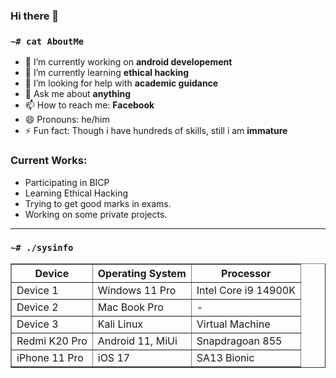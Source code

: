 ### Hi there 👋

### `~# cat AboutMe`

- 🔭 I’m currently working on **android developement**
- 🌱 I’m currently learning  **ethical hacking**
- 🤔 I’m looking for help with **academic guidance**
- 💬 Ask me about **anything**
- 📫 How to reach me: **Facebook**
- 😄 Pronouns: he/him
- ⚡ Fun fact: Though i have hundreds of skills, still i am **immature**

### Current Works:
- Participating in BICP
- Learning Ethical Hacking
- Trying to get good marks in exams.
- Working on some private projects.
<hr />


### `~# ./sysinfo`
<table border="1">
  <tr>
    <th>Device</th>
    <th>Operating System</th>
    <th>Processor</th>
  </tr>
  <tr>
    <td>Device 1</td>
    <td>Windows 11 Pro</td>
    <td>Intel Core i9 14900K </td>
  </tr>
  <tr>
    <td>Device 2</td>
    <td>Mac Book Pro</td>
    <td>-</td>
  </tr>
    <tr>
    <td>Device 3</td>
    <td>Kali Linux</td>
    <td>Virtual Machine</td>
  </tr>
  <tr>
    <td>Redmi K20 Pro</td>
    <td>Android 11, MiUi</td>
    <td>Snapdragoan 855</td>
  </tr>
    <tr>
    <td>iPhone 11 Pro</td>
    <td>iOS 17</td>
    <td>SA13 Bionic</td>
  </tr>
</table>
